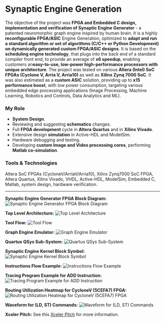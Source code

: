 # Synaptic Engine Generation
The objective of the project was **FPGA and Embedded C design, implementation and verification of Synaptic Engine Generator** - a patented neuromorphic graph engine inspired by human brain. It is a highly **reconfigurable FPGA/ASIC** Engine Generation, optimized to **adapt and run a standard algorithm or set of algorithms (C/C++ or Python Development) on dynamically generated custom FPGA/ASIC designs**. It is based on the **scheduling engine technology**, that plugs into the back end of a standard compiler front end, to provide an average of **x6 speedup**, enabling customers an**easy-to-use, low-power high-performance processors with unique architecture**.
The project was tested on various **Altera (Intel) SoC FPGAs (Cyclone V, Arria V, Arria10)** as well as **Xilinx Zynq 7000 SoC**. It was also estimated as a **custom ASIC** solution, providing up to **x15 performance boost**, with low power consumption, targeting various embedded edge processing applications (Image Processing, Machine Learning, Robotics and Controls, Data Analytics and ML).


### My Role
- **System Design**.
- Reviewing and suggesting **schematics** changes.
- Full **FPGA development** cycle in **Altera Quartus** and in **Xilinx Vivado**.
- Extensive design **simulation** in Active-HDL and ModelSim.
- Hardware debugging and testing.
- Developing **custom Image and Video processing cores**, performing **Matlab co-simulation**.

### Tools & Technologies
Altera SoC FPGAs (CycloneV/ArriaV/Arria10), Xilinx Zynq7000 SoC FPGA, Altera Quartus, Xilinx Vivado, VHDL, Active-HDL, ModelSim, Embedded C, Matlab, system design, hardware verification.

<hr>

**Synaptic Engine Generator FPGA Block Diagram:**
<img alt="Synaptic Engine Generator FPGA Block Diagram" src="00Synaptic Engine Generator FPGA Block Diagram.png">

**Top Level Architecture:**
<img alt="Top Level Architecture" src="01Top Level Architecture.png">

**Tool Flow:**
<img alt="Tool Flow" src="02Tool Flow.png">

**Graph Engine Emulator:**
<img alt="Graph Engine Emulator" src="03Graph Engine Emulator.jpg">

**Quartus QSys Sub-System:**
<img alt="Quartus QSys Sub-System" src="04Quartus QSys Sub-System.png">

**Synaptic Engine Kernel Block Symbol:**
<img alt="Synaptic Engine Kernel Block Symbol" src="05Synaptic Engine Kernel Block Symbol.png">

**Instructions Flow Example:**
<img alt="Instructions Flow Example" src="06Instructions Flow Example.png">

**Tracing Program Example for ADD Instruction:**
<img alt="Tracing Program Example for ADD Instruction" src="07Tracing Program Example for ADD Instruction.png">

**Routing Utilization Heatmap for CycloneV (5CEFA7) FPGA:**
<img alt="Routing Utilization Heatmap for CycloneV (5CEFA7) FPGA" src="08Routing Utilization Heatmap for CycloneV (5CEFA7) FPGA.jpg">

**Waveform for (LD, ST) Commands:**
<img alt="Waveform for (LD, ST) Commands" src="09Waveform for (LD, ST) Commands.png">

**Xceler Pitch:**
See this [Xceler Pitch](10Xceler%20Pitch.pdf) for more information.